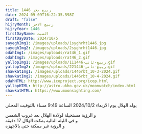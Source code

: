 ```yaml
---
title: ربيع ىخر 1446
date: 2024-09-09T16:22:35.598Z
draft: "false"
hijryMonth: ربيع الاخر
hijryYear: 1446
firstDayName: السبت
firstDayDate: 2024/10/5
sayeghImg1: /images/uploads/1syghrht1446.jpg
sayeghImg2: /images/uploads/2syghrht1446.jpg
odahImg1: /images/uploads/rat46_1.gif
odahImg2: /images/uploads/rat46_2.gif
yallopImg1: /images/uploads/11ربيع-ثاني-1446.gif
yallopImg2: /images/uploads/22ربيع-ثاني-1446.gif
shawkatImg1: /images/uploads/1446rbt_10-3-2024.gif
shawkatImg2: /images/uploads/1446rbt_10-4-2024.gif
odahHTML: http://www.icoproject.org/icop.html
yallopHTML: http://astro.ukho.gov.uk/moonwatch/index.html
shawkatHTML: https://www.moonsighting.com/
---
```

يولد الهلال يوم الاربعاء 2024/10/2 الساعة 9:49 مساء بالتوقيت المحلي

و﻿ الرؤية مستحيلة لولادة الهلال بعد غروب الشمس\
و﻿ في الليلة التالية يمكث الهلال 17 دقيقة \
و﻿ الرؤية غير ممكنة حتى بالاجهزة